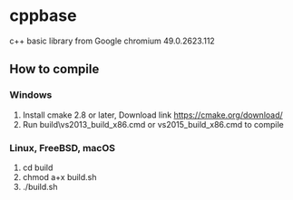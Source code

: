 # cppbase

c++ basic library from Google chromium 49.0.2623.112


## How to compile

### Windows
1. Install cmake 2.8 or later, Download link https://cmake.org/download/ 
2. Run build\vs2013_build_x86.cmd or vs2015_build_x86.cmd to compile


### Linux, FreeBSD, macOS
1. cd build
2. chmod a+x build.sh
3. ./build.sh

